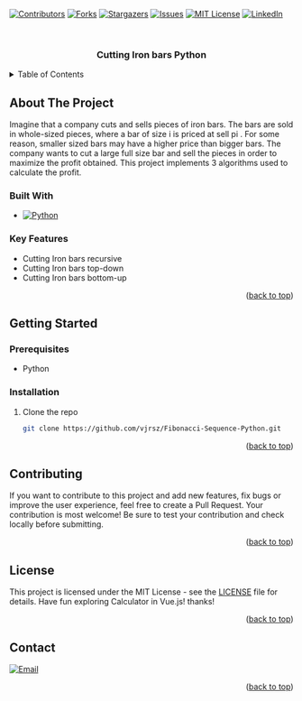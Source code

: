 <a name="readme-top"></a>



[![Contributors][contributors-shield]][contributors-url]
[![Forks][forks-shield]][forks-url]
[![Stargazers][stars-shield]][stars-url]
[![Issues][issues-shield]][issues-url]
[![MIT License][license-shield]][license-url]
[![LinkedIn][linkedin-shield]][linkedin-url]



<!-- PROJECT LOGO -->
<br />
<div align="center">

<h3 align="center">Cutting Iron bars Python</h3>

</div>

<!-- TABLE OF CONTENTS -->
<details>
  <summary>Table of Contents</summary>
  <ol>
    <li>
      <a href="#about-the-project">About The Project</a>
      <ul>
        <li><a href="#built-with">Built With</a></li>
        <li><a href="#key-features">Key Features</a></li>
      </ul>
    </li>
    <li>
      <a href="#getting-started">Getting Started</a>
      <ul>
        <li><a href="#prerequisites">Prerequisites</a></li>
        <li><a href="#installation">Installation</a></li>
      </ul>
    </li>
    <li><a href="#usage">Usage</a></li>
    <li><a href="#contributing">Contributing</a></li>
    <li><a href="#license">License</a></li>
    <li><a href="#contact">Contact</a></li>
  </ol>
</details>



<!-- ABOUT THE PROJECT -->
## About The Project

Imagine that a company cuts and sells pieces of iron bars. The bars are
sold in whole-sized pieces, where a bar of size i is priced at
sell pi
. For some reason, smaller sized bars may have a higher price
than bigger bars. The company wants to cut a large full size bar and
sell the pieces in order to maximize the profit obtained.
This project implements 3 algorithms used to calculate the profit.



### Built With

* [![Python][Python]][Python-url]




### Key Features

<ul>
  <li>Cutting Iron bars  recursive</li>
  <li>Cutting Iron bars  top-down</li>
  <li>Cutting Iron bars  bottom-up</li>
</ul>

<p align="right">(<a href="#readme-top">back to top</a>)</p>



<!-- GETTING STARTED -->
## Getting Started

### Prerequisites

* Python

### Installation

1. Clone the repo
   ```sh
   git clone https://github.com/vjrsz/Fibonacci-Sequence-Python.git
   ```

<p align="right">(<a href="#readme-top">back to top</a>)</p>


<!-- CONTRIBUTING -->
## Contributing

If you want to contribute to this project and add new features, fix bugs or improve the user experience, feel free to create a Pull Request. Your contribution is most welcome! Be sure to test your contribution and check locally before submitting.

<p align="right">(<a href="#readme-top">back to top</a>)</p>



<!-- LICENSE -->
## License

This project is licensed under the MIT License - see the <a href="./LICENSE">LICENSE</a> file for details.
Have fun exploring Calculator in Vue.js! thanks!

<p align="right">(<a href="#readme-top">back to top</a>)</p>



<!-- CONTACT -->
## Contact
[![Email][email]][email-url]

<p align="right">(<a href="#readme-top">back to top</a>)</p>



<!-- MARKDOWN LINKS & IMAGES -->
<!-- https://www.markdownguide.org/basic-syntax/#reference-style-links -->
[contributors-shield]: https://img.shields.io/github/contributors/vjrsz/Fibonacci-Sequence-Python.svg?style=for-the-badge
[contributors-url]: https://github.com/vjrsz/Fibonacci-Sequence-Python/graphs/contributors
[forks-shield]: https://img.shields.io/github/forks/vjrsz/Fibonacci-Sequence-Python.svg?style=for-the-badge
[forks-url]: https://github.com/vjrsz/Fibonacci-Sequence-Python/network/members
[stars-shield]: https://img.shields.io/github/stars/vjrsz/Fibonacci-Sequence-Python.svg?style=for-the-badge
[stars-url]: https://github.com/vjrsz/Fibonacci-Sequence-Python/stargazers
[issues-shield]: https://img.shields.io/github/issues/vjrsz/Fibonacci-Sequence-Python.svg?style=for-the-badge
[issues-url]: https://github.com/vjrsz/Fibonacci-Sequence-Python/issues
[license-shield]: https://img.shields.io/github/license/vjrsz/Fibonacci-Sequence-Python.svg?style=for-the-badge
[license-url]: https://github.com/vjrsz/Fibonacci-Sequence-Python/blob/master/LICENSE.txt
[linkedin-shield]: https://img.shields.io/badge/-LinkedIn-black.svg?style=for-the-badge&logo=linkedin&colorB=555
[linkedin-url]: https://linkedin.com/in/vjrsz
[email]: https://img.shields.io/badge/Email-000000?style=for-the-badge&logo=gmail&logoColor=white
[email-url]: mailto:vjrszx@gmail.com

[product-screenshot]: images/screenshot.png

[Python]: https://img.shields.io/badge/Python-20232A?style=for-the-badge&logo=python&logoColor=white
[Python-url]: https://www.python.org